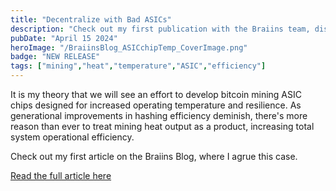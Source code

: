 ```yaml
---
title: "Decentralize with Bad ASICs"
description: "Check out my first publication with the Braiins team, discussing how ASICs optimized for heat, not efficiency, will decentralize bitcoin mining."
pubDate: "April 15 2024"
heroImage: "/BraiinsBlog_ASICchipTemp_CoverImage.png"
badge: "NEW RELEASE"
tags: ["mining","heat","temperature","ASIC","efficiency"]
---
```

It is my theory that we will see an effort to develop bitcoin mining ASIC chips designed for increased operating temperature and resilience. As generational improvements in hashing efficiency deminish, there's more reason than ever to treat mining heat output as a product, increasing total system operational efficiency.

Check out my first article on the Braiins Blog, where I agrue this case.

[Read the full article here](https://braiins.com/blog)
